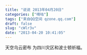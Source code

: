 ```yaml
---
title: "说说 2013年04月20日"
categories: ["嘀咕"]
tags: ["来自QQ空间 qzone.qq.com"]
draft: false
slug: "cWlr3v"
date: "2013-04-20 10:41:05"
---
```


天空乌云密布 为四川灾区和波士顿祈福。
